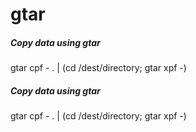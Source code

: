 # gtar

##### Copy data using gtar

   gtar  cpf - . | (cd /dest/directory; gtar xpf -)

##### Copy data using gtar

   gtar  cpf - . | (cd /dest/directory; gtar xpf -)
